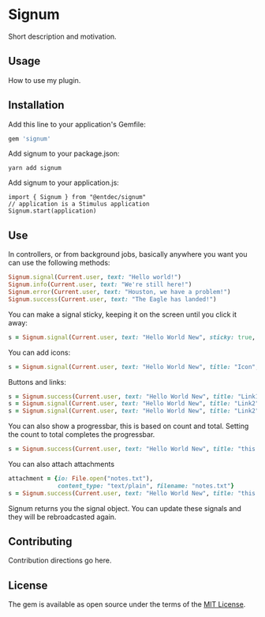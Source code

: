 # Signum

Short description and motivation.

## Usage

How to use my plugin.

## Installation

Add this line to your application's Gemfile:

```ruby
gem 'signum'
```

Add signum to your package.json:

```
yarn add signum
```

Add signum to your application.js:

```
import { Signum } from "@entdec/signum"
// application is a Stimulus application
Signum.start(application)
```

## Use

In controllers, or from background jobs, basically anywhere you want you can use the following methods:

```ruby
Signum.signal(Current.user, text: "Hello world!")
Signum.info(Current.user, text: "We're still here!")
Signum.error(Current.user, text: "Houston, we have a problem!")
Signum.success(Current.user, text: "The Eagle has landed!")
```

You can make a signal sticky, keeping it on the screen until you click it away:
```ruby
s = Signum.signal(Current.user, text: "Hello World New", sticky: true, title: "Sticky")
```

You can add icons:
```ruby
s = Signum.signal(Current.user, text: "Hello World New", title: "Icon", icon:'fa-regular fa-t-rex')
```

Buttons and links:
```ruby
s = Signum.success(Current.user, text: "Hello World New", title: "Link1", buttons:[{title: "Google", url:"http://www.google.com"}, {title: "Apple", url: "http://www.apple.com"}], links:[{title: "Google", url:"http://www.google.com"}, {title: "Apple", url: "http://www.apple.com"}, {title: "Amazon", url: "http://www.amazon.com"}])
s = Signum.signal(Current.user, text: "Hello World New", title: "Link2", buttons:[{title: "Google", url:"http://www.google.com"}, {title: "Apple", url: "http://www.apple.com"}], links:[{title: "Google", url:"http://www.google.com"}, {title: "Apple", url: "http://www.apple.com"}, {title: "Amazon", url: "http://www.amazon.com"}], icon: 'fa-regular fa-t-rex')
s = Signum.signal(Current.user, text: "Hello World New", title: "Link2", buttons:[{title: "Google", url:"http://www.google.com"}, {title: "Apple", url: "http://www.apple.com"}], links:[{title: "Google", url:"http://www.google.com"}, {title: "Apple", url: "http://www.apple.com"}, {title: "Amazon", url: "http://www.amazon.com"},{title: "Google", url:"http://www.google.com"}, {title: "Apple", url: "http://www.apple.com"}, {title: "Amazon", url: "http://www.amazon.com"},{title: "Google", url:"http://www.google.com"}, {title: "Apple", url: "http://www.apple.com"}, {title: "Amazon", url: "http://www.amazon.com"}])
```

You can also show a progressbar, this is based on count and total. Setting the count to total completes the progressbar.
```ruby
s = Signum.success(Current.user, text: "Hello World New", title: "this is test title", metadata: {buttons:[{title: "Google", url:"http://www.google.com"}, {title: "Apple", url: "http://www.apple.com"}], links:[{title: "Google", url:"http://www.google.com"}, {title: "Apple", url: "http://www.apple.com"}, {title: "Amazon", url: "http://www.amazon.com"}]}, count: 75, total: 150)
```

You can also attach attachments
```ruby
attachment = {io: File.open("notes.txt"),
              content_type: "text/plain", filename: "notes.txt"}
s = Signum.success(Current.user, text: "Hello World New", title: "this is test title", attachments: [attachment])
```

Signum returns you the signal object. You can update these signals and they will be rebroadcasted again.

## Contributing

Contribution directions go here.

## License

The gem is available as open source under the terms of the [MIT License](https://opensource.org/licenses/MIT).
